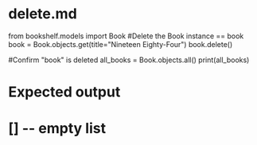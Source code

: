 # delete.md
from bookshelf.models import Book
#Delete the Book instance == book
book = Book.objects.get(title="Nineteen Eighty-Four")
book.delete()

#Confirm "book" is deleted
all_books = Book.objects.all()
print(all_books) 

# Expected output
# [] -- empty list

